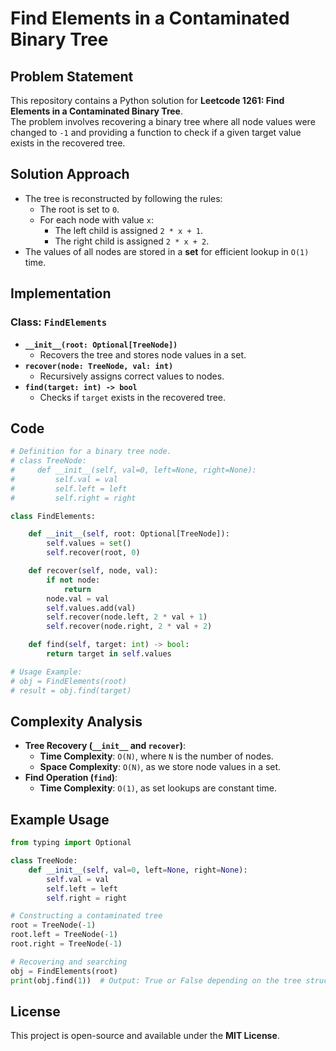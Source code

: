 # Find Elements in a Contaminated Binary Tree  

## Problem Statement  
This repository contains a Python solution for **Leetcode 1261: Find Elements in a Contaminated Binary Tree**.  
The problem involves recovering a binary tree where all node values were changed to `-1` and providing a function to check if a given target value exists in the recovered tree.

## Solution Approach  
- The tree is reconstructed by following the rules:
  - The root is set to `0`.
  - For each node with value `x`:  
    - The left child is assigned `2 * x + 1`.  
    - The right child is assigned `2 * x + 2`.  
- The values of all nodes are stored in a **set** for efficient lookup in `O(1)` time.

## Implementation  
### Class: `FindElements`  
- **`__init__(root: Optional[TreeNode])`**  
  - Recovers the tree and stores node values in a set.  
- **`recover(node: TreeNode, val: int)`**  
  - Recursively assigns correct values to nodes.  
- **`find(target: int) -> bool`**  
  - Checks if `target` exists in the recovered tree.  

## Code  
```python
# Definition for a binary tree node.
# class TreeNode:
#     def __init__(self, val=0, left=None, right=None):
#         self.val = val
#         self.left = left
#         self.right = right

class FindElements:

    def __init__(self, root: Optional[TreeNode]):
        self.values = set()
        self.recover(root, 0)

    def recover(self, node, val):
        if not node:
            return
        node.val = val
        self.values.add(val)
        self.recover(node.left, 2 * val + 1)
        self.recover(node.right, 2 * val + 2)

    def find(self, target: int) -> bool:
        return target in self.values

# Usage Example:
# obj = FindElements(root)
# result = obj.find(target)
```

## Complexity Analysis  
- **Tree Recovery (`__init__` and `recover`)**:  
  - **Time Complexity**: `O(N)`, where `N` is the number of nodes.  
  - **Space Complexity**: `O(N)`, as we store node values in a set.  
- **Find Operation (`find`)**:  
  - **Time Complexity**: `O(1)`, as set lookups are constant time.  

## Example Usage  
```python
from typing import Optional

class TreeNode:
    def __init__(self, val=0, left=None, right=None):
        self.val = val
        self.left = left
        self.right = right

# Constructing a contaminated tree
root = TreeNode(-1)
root.left = TreeNode(-1)
root.right = TreeNode(-1)

# Recovering and searching
obj = FindElements(root)
print(obj.find(1))  # Output: True or False depending on the tree structure
```

## License  
This project is open-source and available under the **MIT License**.

